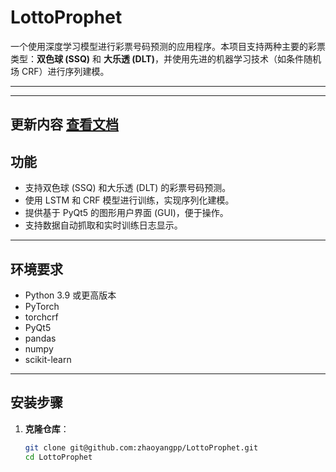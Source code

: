 # LottoProphet


一个使用深度学习模型进行彩票号码预测的应用程序。本项目支持两种主要的彩票类型：**双色球 (SSQ)** 和 **大乐透 (DLT)**，并使用先进的机器学习技术（如条件随机场 CRF）进行序列建模。

-------------------------

---

## 更新内容  [查看文档](./train_ssq_update.md)

## 功能

- 支持双色球 (SSQ) 和大乐透 (DLT) 的彩票号码预测。
- 使用 LSTM 和 CRF 模型进行训练，实现序列化建模。
- 提供基于 PyQt5 的图形用户界面 (GUI)，便于操作。
- 支持数据自动抓取和实时训练日志显示。
---

## 环境要求

- Python 3.9 或更高版本
- PyTorch
- torchcrf
- PyQt5
- pandas
- numpy
- scikit-learn

---

## 安装步骤

1. **克隆仓库**：
   ```bash
   git clone git@github.com:zhaoyangpp/LottoProphet.git
   cd LottoProphet
